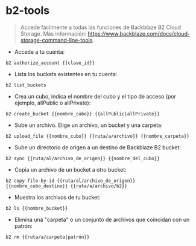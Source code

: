 # b2-tools

> Accede fácilmente a todas las funciones de Backblaze B2 Cloud Storage.
> Más información: <https://www.backblaze.com/docs/cloud-storage-command-line-tools>.

- Accede a tu cuenta:

`b2 authorize_account {{clave_id}}`

- Lista los buckets existentes en tu cuenta:

`b2 list_buckets`

- Crea un cubo, indica el nombre del cubo y el tipo de acceso (por ejemplo, allPublic o allPrivate):

`b2 create_bucket {{nombre_cubo}} {{allPublic|allPrivate}}`

- Sube un archivo. Elige un archivo, un bucket y una carpeta:

`b2 upload_file {{nombre_cubo}} {{ruta/a/archivo}} {{nombre_carpeta}}`

- Sube un directorio de origen a un destino de Backblaze B2 bucket:

`b2 sync {{ruta/al/archivo_de_origen}} {{nombre_del_cubo}}`

- Copia un archivo de un bucket a otro bucket:

`b2 copy-file-by-id {{ruta/al/archivo_de_origen}} {{nombre_cubo_destino}} {{ruta/a/archivo/b2}}`

- Muestra los archivos de tu bucket:

`b2 ls {{nombre_bucket}}`

- Elimina una "carpeta" o un conjunto de archivos que coincidan con un patrón:

`b2 rm {{ruta/a/carpeta|patrón}}`
